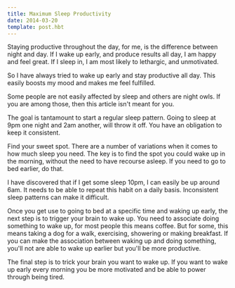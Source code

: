 ```yaml
---
title: Maximum Sleep Productivity
date: 2014-03-20
template: post.hbt
---
```


Staying productive throughout the day, for me, is the difference between night and day. If I wake up early, and produce results all day, I am happy and feel great. If I sleep in, I am most likely to lethargic, and unmotivated.

So I have always tried to wake up early and stay productive all day. This easily boosts my mood and makes me feel fulfilled.

Some people are not easily affected by sleep and others are night owls. If you are among those, then this article isn't meant for you.

The goal is tantamount to start a regular sleep pattern. Going to sleep at 9pm one night and 2am another, will throw it off. You have an obligation to keep it consistent.

Find your sweet spot. There are a number of variations when it comes to how much sleep you need. The key is to find the spot you could wake up in the morning, without the need to have recourse asleep. If you need to go to bed earlier, do that.

I have discovered that if I get some sleep 10pm, I can easily be up around 6am. It needs to be able to repeat this habit on a daily basis. Inconsistent sleep patterns can make it difficult.

Once you get use to going to bed at a specific time and waking up early, the next step is to trigger your brain to wake up. You need to associate doing something to wake up, for most people this means coffee. But for some, this means taking a dog for a walk, exercising, showering or making breakfast. If you can make the association between waking up and doing something, you'll not are able to wake up earlier but you'll be more productive.

The final step is to trick your brain you want to wake up. If you want to wake up early every morning you be more motivated and be able to power through being tired.

